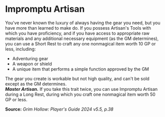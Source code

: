 # Impromptu Artisan

You've never known the luxury of always having the gear you need, but you have more than learned to make do. If you possess Artisan's Tools with which you have proficiency, and if you have access to appropriate raw materials and any additional necessary equipment (as the GM determines), you can use a Short Rest to craft any one nonmagical item worth 10 GP or less, including:
- Adventuring gear
- A weapon or shield
- A unique item that performs a simple function approved by the GM

The gear you create is workable but not high quality, and can't be sold except as the GM determines.  
***Master Artisan.*** If you take this trait twice, you can use Impromptu Artisan during a Long Rest, during which you craft one nonmagical item worth 50 GP or less.

**Source:** *Grim Hollow: Player's Guide 2024 v5.5, p.38*